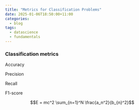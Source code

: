 ```yaml
---
title: "Metrics for Classification Problems"
date: 2025-01-06T18:50:00+11:00
categories:
  - blog
tags:
  - datascience
  - fundamentals
---
```


### Classification metrics

Accuracy

Precision

Recall

F1-score

$$E = mc^2 \sum_{n=1}^N \frac{a_n^2}{b_{n}^2}$$
